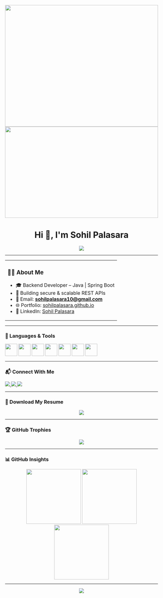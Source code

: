<!-- Intro GIF -->
<div align="center">
  <img height="400" width="100%" src="https://developers.giphy.com/branch/master/static/api-512d36c09662682717108a38bbb5c57d.gif" />
</div>

<!-- Tech Banner GIF -->
<div align="center">
  <img src="https://i.pinimg.com/originals/44/59/99/44599943a27e918b54ae94e6b2902d9c.gif" width="100%" height="300"/>
</div>

<!-- Typing Effect Name -->
<h1 align="center">Hi 👋, I'm Sohil Palasara</h1>

<!-- Typing Banner -->
<div align="center">
  <img src="https://readme-typing-svg.herokuapp.com?font=Fira+Code&weight=500&size=22&pause=1000&color=36BCF7&center=true&vCenter=true&width=500&lines=Hi+👋,+I'm+Sohil+Palasara;Backend+Developer+💻;Java+%7C+Spring+Boot+%7C+MySQL+%7C+Docker+%7C+REST+API" />
</div>

---

<!-- Developer Image & About Section Side-by-Side -->
<!-- Developer Image & About Section Side-by-Side -->
<div align="left">
  <table>
    <tr>
      <td align="left">
        <h3>🙋‍♂️ About Me</h3>
        <ul>
          <li>🎓 Backend Developer – Java | Spring Boot</li>
          <li>🔐 Building secure & scalable REST APIs</li>
          <li>📧 Email: <a href="mailto:sohilpalasara10@gmail.com"><b>sohilpalasara10@gmail.com</b></a></li>
          <li>🌐 Portfolio: <a href="https://sohilpalasara.github.io" target="_blank">sohilpalasara.github.io</a></li>
          <li>🔗 LinkedIn: <a href="https://linkedin.com/in/sohil-palasara-8152292a7" target="_blank">Sohil Palasara</a></li>
        </ul>
      </td>
    </tr>
  </table>
</div>


---

### 🧰 Languages & Tools

<p align="left">
  <img src="https://cdn.jsdelivr.net/gh/devicons/devicon/icons/java/java-original.svg" height="40"/>
  <img src="https://cdn.jsdelivr.net/gh/devicons/devicon/icons/spring/spring-original.svg" height="40"/>
  <img src="https://cdn.jsdelivr.net/gh/devicons/devicon/icons/mysql/mysql-original.svg" height="40"/>
  <img src="https://cdn.jsdelivr.net/gh/devicons/devicon/icons/docker/docker-original.svg" height="40"/>
  <img src="https://cdn.jsdelivr.net/gh/devicons/devicon/icons/git/git-original.svg" height="40"/>
  <img src="https://cdn.jsdelivr.net/gh/devicons/devicon/icons/github/github-original.svg" height="40"/>
  <img src="https://cdn.jsdelivr.net/gh/devicons/devicon/icons/intellij/intellij-original.svg" height="40"/>
</p>

---

### 📬 Connect With Me

<p align="left">
  <a href="mailto:sohilpalasara10@gmail.com">
    <img src="https://img.shields.io/badge/Gmail-red?style=for-the-badge&logo=gmail&logoColor=white" />
  </a>
  <a href="https://linkedin.com/in/sohil-palasara-8152292a7">
    <img src="https://img.shields.io/badge/LinkedIn-blue?style=for-the-badge&logo=linkedin" />
  </a>
  <a href="https://github.com/sohilpalasara">
    <img src="https://img.shields.io/github/followers/sohilpalasara?style=social" />
  </a>
</p>

---

### 📄 Download My Resume

<p align="center">
  <a href="https://your-resume-link.com" target="_blank">
    <img src="https://img.shields.io/badge/Download%20Resume-blue?style=for-the-badge&logo=google-drive&logoColor=white" />
  </a>
</p>

---

### 🏆 GitHub Trophies

<p align="center">
  <img src="https://github-profile-trophy.vercel.app/?username=sohilpalasara&theme=flat&no-frame=true&margin-w=10" />
</p>

---

### 📊 GitHub Insights

<div align="center">
  <img src="https://github-readme-stats.vercel.app/api?username=sohilpalasara&show_icons=true&theme=transparent&hide_border=true&title_color=4c8eda&text_color=555" height="180" />
  <img src="https://github-readme-stats.vercel.app/api/top-langs/?username=sohilpalasara&layout=compact&theme=transparent&hide_border=true&title_color=4c8eda&text_color=555" height="180" />
</div>

<div align="center">
  <img src="https://github-readme-streak-stats.herokuapp.com/?user=sohilpalasara&theme=transparent&hide_border=true&ring=4c8eda&fire=4c8eda&currStreakLabel=4c8eda" height="180" />
</div>

---

<div align="center">
  <img src="https://komarev.com/ghpvc/?username=sohilpalasara&label=Profile%20views&color=blue" />
</div>
